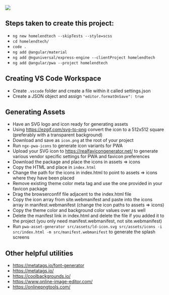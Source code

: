 ![](https://github.com/warrendugan/homelendtech/workflows/Build%20and%20Deploy%20to%20Production/badge.svg)

## Steps taken to create this project:

- `ng new homelendtech --skipTests --style=scss`
- `cd homelendtech/`
- `code .`
- `ng add @angular/material`
- `ng add @nguniversal/express-engine --clientProject homelendtech`
- `ng add @angular/pwa --project homelendtech`

## Creating VS Code Workspace

- Create `.vscode` folder and create a file within it called settings.json
- Create a JSON object and assign `"editor.formatOnSave": true`

## Generating Assets

- Have an SVG logo and icon ready for generating assets
- Using https://ezgif.com/svg-to-png convert the icon to a 512x512 square (preferably with a transparent background)
- Download and save as `icon.png` at the root of your project
- Run `ngx-pwa-icons` to generate icon variants for PWA
- Upload your SVG icon to https://realfavicongenerator.net/ to generate various vendor specific settings for PWA and favicon preferences
- Download the package and place the icons in assets => icons
- Copy the HTML and place in `index.html`
- Change the path for the icons in index.html to point to assets => icons where they have been placed
- Remove existing theme color meta tag and use the one provided in your favicon package
- Drag the browserconfif file adjacent to the index.html file
- Copy the icon array from site.webmanifest and paste into the icons array in manifest.webmanifest (change the icon paths to assets => icons)
- Copy the theme color and background color values over as well
- Delete the manifest link in index.html and delete the file if you added it to the project (you only need manifest.webmanifest, not site.webmanifest)
- Run `pwa-asset-generator src/assets/ld-icon.svg src/assets/icons -i src/index.html -m src/manifest.webmanifest` to generate the splash screens


## Other helpful utilities
- https://metatags.io/font-generator
- https://metatags.io/
- https://coolbackgrounds.io/
- https://www.online-image-editor.com/
- https://onlinepngtools.com/
